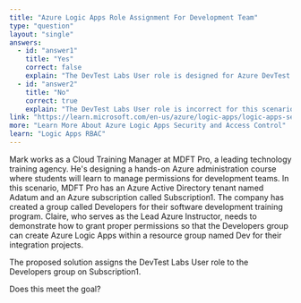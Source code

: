 ```yaml
---
title: "Azure Logic Apps Role Assignment For Development Team"
type: "question"
layout: "single"
answers:
  - id: "answer1"
    title: "Yes"
    correct: false
    explain: "The DevTest Labs User role is designed for Azure DevTest Labs resources, not for creating Logic Apps. This role doesn't provide the necessary permissions to create Azure Logic Apps in a resource group."
  - id: "answer2"
    title: "No"
    correct: true
    explain: "The DevTest Labs User role is incorrect for this scenario. To create Logic Apps, the Developers group needs either the Logic App Contributor role or Contributor role on the resource group, not the DevTest Labs User role."
link: "https://learn.microsoft.com/en-us/azure/logic-apps/logic-apps-securing-a-logic-app#access-and-security-for-operations"
more: "Learn More About Azure Logic Apps Security and Access Control"
learn: "Logic Apps RBAC"
---
```


Mark works as a Cloud Training Manager at MDFT Pro, a leading technology training agency. He's designing a hands-on Azure administration course where students will learn to manage permissions for development teams. In this scenario, MDFT Pro has an Azure Active Directory tenant named Adatum and an Azure subscription called Subscription1. The company has created a group called Developers for their software development training program. Claire, who serves as the Lead Azure Instructor, needs to demonstrate how to grant proper permissions so that the Developers group can create Azure Logic Apps within a resource group named Dev for their integration projects.

The proposed solution assigns the DevTest Labs User role to the Developers group on Subscription1.

Does this meet the goal?